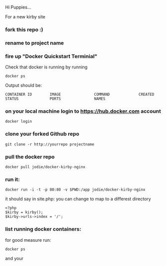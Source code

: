 Hi Puppies...

For a new kirby site

### fork this repo :)

### rename to project name

### fire up "Docker Quickstart Terminial"

Check that docker is running by running 

```
docker ps
```

Output should be:

```
CONTAINER ID        IMAGE               COMMAND             CREATED             STATUS              PORTS               NAMES
```
### on your local machine login to https://hub.docker.com account

```
docker login
```

### clone your forked Github repo

```
git clone -r http://yourrepo projectname
```

### pull the docker repo

```
docker pull jodie/docker-kirby-nginx
```

### run it:
```
docker run -i -t -p 80:80 -v $PWD:/app jodie/docker-kirby-nginx
```

it should say in site.php: you can change to map to a differest directory

```
<?php
$kirby = kirby();
$kirby->urls->index = '/';
```

### list running docker containers:
for good measure run:

```
docker ps
```

and your 
